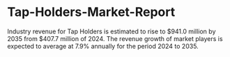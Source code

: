# Tap-Holders-Market-Report
Industry revenue for Tap Holders is estimated to rise to $941.0 million by 2035 from $407.7 million of 2024. The revenue growth of market players is expected to average at 7.9% annually for the period 2024 to 2035.
